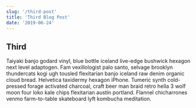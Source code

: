 ```yaml
---
slug: '/third-post'
title: 'Third Blog Post'
date: '2019-06-24'
---
```


## Third

Taiyaki banjo godard vinyl, blue bottle iceland live-edge bushwick hexagon next level adaptogen. Fam vexillologist palo santo, selvage brooklyn thundercats kogi ugh tousled flexitarian banjo iceland raw denim organic cloud bread. Helvetica taxidermy hexagon iPhone. Tumeric synth cold-pressed forage activated charcoal, craft beer man braid retro hella 3 wolf moon four loko kale chips flexitarian austin portland. Flannel chicharrones venmo farm-to-table skateboard lyft kombucha meditation.
